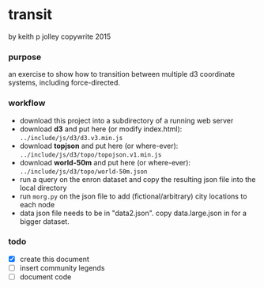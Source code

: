 # transit
by keith p jolley
copywrite 2015

### purpose
an exercise to show how to transition between multiple d3 coordinate systems, including force-directed.

### workflow

* download this project into a subdirectory of a running web server
* download **d3** and put here (or modify index.html): `../include/js/d3/d3.v3.min.js`
* download **topjson** and put here (or where-ever): `../include/js/d3/topo/topojson.v1.min.js`
* download **world-50m** and put here (or where-ever): `../include/js/d3/topo/world-50m.json`
* run a query on the enron dataset and copy the resulting json file into the local directory 
* run `morg.py` on the json file to add (fictional/arbitrary) city locations to each node
* data json file needs to be in "data2.json". copy data.large.json in for a bigger dataset.

### todo
- [x] create this document
- [ ] insert community legends
- [ ] document code
